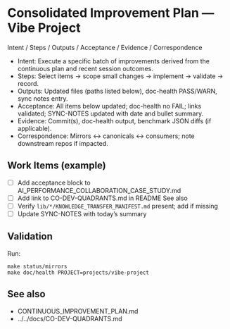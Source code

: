 # Consolidated Improvement Plan — Vibe Project

Intent / Steps / Outputs / Acceptance / Evidence / Correspondence
- Intent: Execute a specific batch of improvements derived from the continuous plan and recent session outcomes.
- Steps: Select items → scope small changes → implement → validate → record.
- Outputs: Updated files (paths listed below), doc-health PASS/WARN, sync notes entry.
- Acceptance: All items below updated; doc-health no FAIL; links validated; SYNC-NOTES updated with date and bullet summary.
- Evidence: Commit(s), doc-health output, benchmark JSON diffs (if applicable).
- Correspondence: Mirrors ↔ canonicals ↔ consumers; note downstream repos if impacted.

## Work Items (example)
- [ ] Add acceptance block to AI_PERFORMANCE_COLLABORATION_CASE_STUDY.md
- [ ] Add link to CO-DEV-QUADRANTS.md in README See also
- [ ] Verify `lib/*/KNOWLEDGE_TRANSFER_MANIFEST.md` present; add if missing
- [ ] Update SYNC-NOTES with today’s summary

## Validation
Run:
```
make status/mirrors
make doc/health PROJECT=projects/vibe-project
```

## See also
- CONTINUOUS_IMPROVEMENT_PLAN.md
- ../../docs/CO-DEV-QUADRANTS.md
